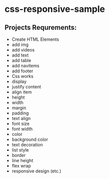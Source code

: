 # css-responsive-sample

## Projects Requrements:

* Create HTML Elements
* add img
* add videos
* add text 
* add table 
* add navitems
* add footer
* Css works
* display
* justify content
* align item
* height 
* width
* margin
* padding
* text align
* font size 
* font width
* color 
* background color
* text decoration 
* list style
* border
* line height
* flex wrap 
* responsive design (etc.)